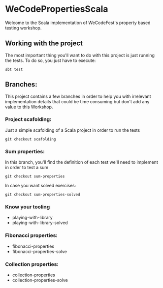 # WeCodePropertiesScala

Welcome to the Scala implementation of WeCodeFest's property based testing workshop.

## Working with the project

The most important thing you'll want to do with this project is just running the tests. To do so, you just have to execute:

```
sbt test
```

## Branches:

This project contains a few branches in order to help you with irrelevant implementation details that could be time consuming but don't add any value to this Workshop.  

### Project scafolding:
Just a simple scafolding of a Scala project in order to run the tests 

```
git checkout scafolding
```

### Sum properties:
In this branch, you'll find the definition of each test we'll need to implement in order to test a sum
```
git checkout sum-properties
```
In case you want solved exercises:
```
git checkout sum-properties-solved
```


### Know your tooling
* playing-with-library
* playing-with-library-solved

### Fibonacci properties:
* fibonacci-properties
* fibonacci-properties-solve

### Collection properties:
* collection-properties
* collection-properties-solve
